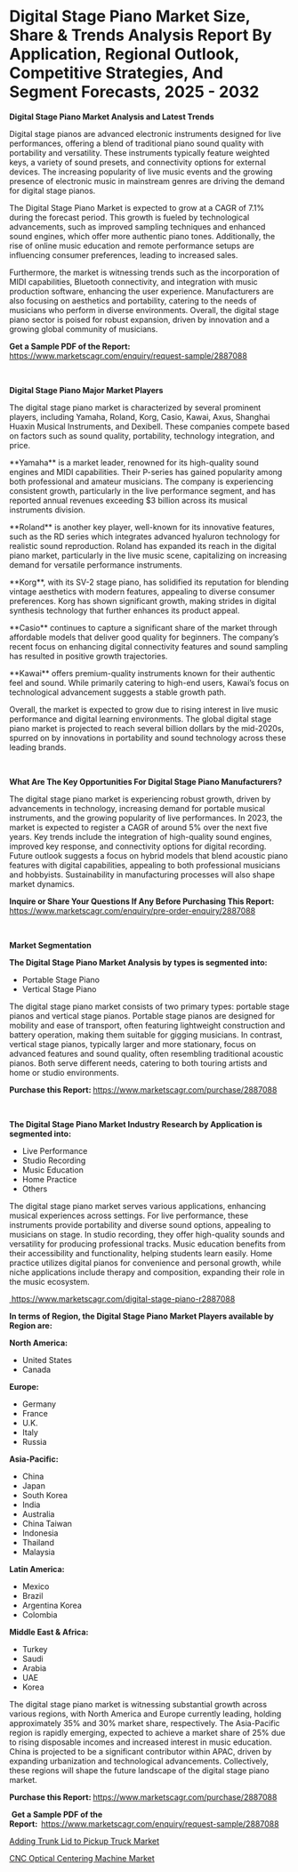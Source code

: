 <p><h1>Digital Stage Piano Market Size, Share & Trends Analysis Report By Application, Regional Outlook, Competitive Strategies, And Segment Forecasts, 2025 - 2032</h1></p><p><strong>Digital Stage Piano Market Analysis and Latest Trends</strong></p>
<p><p>Digital stage pianos are advanced electronic instruments designed for live performances, offering a blend of traditional piano sound quality with portability and versatility. These instruments typically feature weighted keys, a variety of sound presets, and connectivity options for external devices. The increasing popularity of live music events and the growing presence of electronic music in mainstream genres are driving the demand for digital stage pianos.</p><p>The Digital Stage Piano Market is expected to grow at a CAGR of 7.1% during the forecast period. This growth is fueled by technological advancements, such as improved sampling techniques and enhanced sound engines, which offer more authentic piano tones. Additionally, the rise of online music education and remote performance setups are influencing consumer preferences, leading to increased sales. </p><p>Furthermore, the market is witnessing trends such as the incorporation of MIDI capabilities, Bluetooth connectivity, and integration with music production software, enhancing the user experience. Manufacturers are also focusing on aesthetics and portability, catering to the needs of musicians who perform in diverse environments. Overall, the digital stage piano sector is poised for robust expansion, driven by innovation and a growing global community of musicians.</p></p>
<p><strong>Get a Sample PDF of the Report:&nbsp;</strong> <a href="https://www.marketscagr.com/enquiry/request-sample/2887088?utm_campaign=2138&utm_medium=2&utm_source=Github&utm_content=ia&utm_term=13032025&utm_id=digital-stage-piano">https://www.marketscagr.com/enquiry/request-sample/2887088</a></p>
<p>&nbsp;</p>
<p><strong>Digital Stage Piano Major Market Players</strong></p>
<p><p>The digital stage piano market is characterized by several prominent players, including Yamaha, Roland, Korg, Casio, Kawai, Axus, Shanghai Huaxin Musical Instruments, and Dexibell. These companies compete based on factors such as sound quality, portability, technology integration, and price.</p><p>**Yamaha** is a market leader, renowned for its high-quality sound engines and MIDI capabilities. Their P-series has gained popularity among both professional and amateur musicians. The company is experiencing consistent growth, particularly in the live performance segment, and has reported annual revenues exceeding $3 billion across its musical instruments division.</p><p>**Roland** is another key player, well-known for its innovative features, such as the RD series which integrates advanced hyaluron technology for realistic sound reproduction. Roland has expanded its reach in the digital piano market, particularly in the live music scene, capitalizing on increasing demand for versatile performance instruments.</p><p>**Korg**, with its SV-2 stage piano, has solidified its reputation for blending vintage aesthetics with modern features, appealing to diverse consumer preferences. Korg has shown significant growth, making strides in digital synthesis technology that further enhances its product appeal.</p><p>**Casio** continues to capture a significant share of the market through affordable models that deliver good quality for beginners. The company’s recent focus on enhancing digital connectivity features and sound sampling has resulted in positive growth trajectories.</p><p>**Kawai** offers premium-quality instruments known for their authentic feel and sound. While primarily catering to high-end users, Kawai’s focus on technological advancement suggests a stable growth path.</p><p>Overall, the market is expected to grow due to rising interest in live music performance and digital learning environments. The global digital stage piano market is projected to reach several billion dollars by the mid-2020s, spurred on by innovations in portability and sound technology across these leading brands.</p></p>
<p>&nbsp;</p>
<p><strong>What Are The Key Opportunities For Digital Stage Piano Manufacturers?</strong></p>
<p><p>The digital stage piano market is experiencing robust growth, driven by advancements in technology, increasing demand for portable musical instruments, and the growing popularity of live performances. In 2023, the market is expected to register a CAGR of around 5% over the next five years. Key trends include the integration of high-quality sound engines, improved key response, and connectivity options for digital recording. Future outlook suggests a focus on hybrid models that blend acoustic piano features with digital capabilities, appealing to both professional musicians and hobbyists. Sustainability in manufacturing processes will also shape market dynamics.</p></p>
<p><strong>Inquire or Share Your Questions If Any Before Purchasing This Report:</strong> <a href="https://www.marketscagr.com/enquiry/pre-order-enquiry/2887088?utm_campaign=2138&utm_medium=2&utm_source=Github&utm_content=ia&utm_term=13032025&utm_id=digital-stage-piano">https://www.marketscagr.com/enquiry/pre-order-enquiry/2887088</a></p>
<p>&nbsp;</p>
<p><strong>Market Segmentation</strong></p>
<p><strong>The Digital Stage Piano Market Analysis by types is segmented into:</strong></p>
<p><ul><li>Portable Stage Piano</li><li>Vertical Stage Piano</li></ul></p>
<p><p>The digital stage piano market consists of two primary types: portable stage pianos and vertical stage pianos. Portable stage pianos are designed for mobility and ease of transport, often featuring lightweight construction and battery operation, making them suitable for gigging musicians. In contrast, vertical stage pianos, typically larger and more stationary, focus on advanced features and sound quality, often resembling traditional acoustic pianos. Both serve different needs, catering to both touring artists and home or studio environments.</p></p>
<p><strong>Purchase this Report:&nbsp;</strong><a href="https://www.marketscagr.com/purchase/2887088?utm_campaign=2138&utm_medium=2&utm_source=Github&utm_content=ia&utm_term=13032025&utm_id=digital-stage-piano">https://www.marketscagr.com/purchase/2887088</a></p>
<p>&nbsp;</p>
<p><strong>The Digital Stage Piano Market Industry Research by Application is segmented into:</strong></p>
<p><ul><li>Live Performance</li><li>Studio Recording</li><li>Music Education</li><li>Home Practice</li><li>Others</li></ul></p>
<p><p>The digital stage piano market serves various applications, enhancing musical experiences across settings. For live performance, these instruments provide portability and diverse sound options, appealing to musicians on stage. In studio recording, they offer high-quality sounds and versatility for producing professional tracks. Music education benefits from their accessibility and functionality, helping students learn easily. Home practice utilizes digital pianos for convenience and personal growth, while niche applications include therapy and composition, expanding their role in the music ecosystem.</p></p>
<p><a href="https://www.marketscagr.com/digital-stage-piano-r2887088?utm_campaign=2138&utm_medium=2&utm_source=Github&utm_content=ia&utm_term=13032025&utm_id=digital-stage-piano">&nbsp;https://www.marketscagr.com/digital-stage-piano-r2887088</a></p>
<p><strong>In terms of Region, the Digital Stage Piano Market Players available by Region are:</strong></p>
<p>
    <p> <strong> North America: </strong>
        <ul>
            <li>United States</li>
            <li>Canada</li>
        </ul>
        </p> 
    <p> <strong> Europe: </strong>
        <ul>
            <li>Germany</li>
            <li>France</li>
            <li>U.K.</li>
            <li>Italy</li>
            <li>Russia</li>
        </ul>
        </p> 
    <p> <strong> Asia-Pacific: </strong>
        <ul>
            <li>China</li>
            <li>Japan</li>
            <li>South Korea</li>
            <li>India</li>
            <li>Australia</li>
            <li>China Taiwan</li>
            <li>Indonesia</li>
            <li>Thailand</li>
            <li>Malaysia</li>
        </ul>
        </p> 
    <p> <strong> Latin America: </strong>
        <ul>
            <li>Mexico</li>
            <li>Brazil</li>
            <li>Argentina Korea</li>
            <li>Colombia</li>
        </ul>
        </p> 
    <p> <strong> Middle East & Africa: </strong>
        <ul>
            <li>Turkey</li>
            <li>Saudi</li>
            <li>Arabia</li>
            <li>UAE</li>
            <li>Korea</li>
        </ul>
    </p>
    </p>
<p><p>The digital stage piano market is witnessing substantial growth across various regions, with North America and Europe currently leading, holding approximately 35% and 30% market share, respectively. The Asia-Pacific region is rapidly emerging, expected to achieve a market share of 25% due to rising disposable incomes and increased interest in music education. China is projected to be a significant contributor within APAC, driven by expanding urbanization and technological advancements. Collectively, these regions will shape the future landscape of the digital stage piano market.</p></p>
<p><strong>Purchase this Report: </strong><a href="https://www.marketscagr.com/purchase/2887088?utm_campaign=2138&utm_medium=2&utm_source=Github&utm_content=ia&utm_term=13032025&utm_id=digital-stage-piano">https://www.marketscagr.com/purchase/2887088</a></p>
<p>&nbsp;<strong>Get a Sample PDF of the Report:&nbsp;&nbsp;</strong><a href="https://www.marketscagr.com/enquiry/request-sample/2887088?utm_campaign=2138&utm_medium=2&utm_source=Github&utm_content=ia&utm_term=13032025&utm_id=digital-stage-piano">https://www.marketscagr.com/enquiry/request-sample/2887088</a></p>
<p><strong></strong></p>
<p><p><a href="https://github.com/joannesouthgate/Market-Research-Report-List-5/blob/main/adding-trunk-lid-to-pickup-truck-market.md?utm_campaign=2138&utm_medium=2&utm_source=Github&utm_content=ia&utm_term=13032025&utm_id=digital-stage-piano">Adding Trunk Lid to Pickup Truck Market</a></p><p><a href="https://github.com/sofayahoo2023/Market-Research-Report-List-7/blob/main/cnc-optical-centering-machine-market.md?utm_campaign=2138&utm_medium=2&utm_source=Github&utm_content=ia&utm_term=13032025&utm_id=digital-stage-piano">CNC Optical Centering Machine Market</a></p></p>